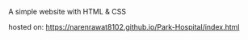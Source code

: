 A simple website with HTML & CSS

hosted on: https://narenrawat8102.github.io/Park-Hospital/index.html
